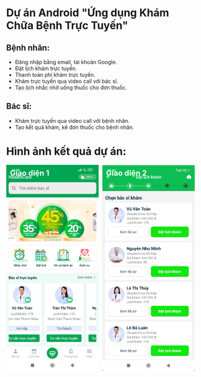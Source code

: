 # Dự án Android "Ứng dụng Khám Chữa Bệnh Trực Tuyến"

## Bệnh nhân:
- Đăng nhập bằng email, tài khoản Google.
- Đặt lịch khám trực tuyến.
- Thanh toán phí khám trực tuyến.
- Khám trực tuyến qua video call với bác sĩ.
- Tạo lịch nhắc nhở uống thuốc cho đơn thuốc.

## Bác sĩ:
- Khám trực tuyến qua video call với bệnh nhân.
- Tạo kết quả khám, kê đơn thuốc cho bệnh nhân.

# Hình ảnh kết quả dự án:
<div style="display: flex; justify-content: space-between; padding: 0;">
  <!-- Khối 1 -->
  <div style="position: relative; flex: 1; margin-right: 10px;">
    <div style="position: absolute; top: 10px; left: 10px; color: white; font-size: 20px; font-weight: bold;">
      Giao diện 1
    </div>
    <img src="docs/images/anh1.jpg" width="100%" />
  </div>

  <!-- Khối 2 -->
  <div style="position: relative; flex: 1;">
    <div style="position: absolute; top: 10px; left: 10px; color: white; font-size: 20px; font-weight: bold;">
      Giao diện 2
    </div>
    <img src="docs/images/anh2.png" width="100%" />
  </div>
</div>







